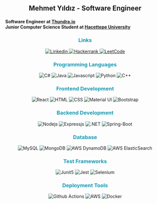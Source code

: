 

## <p align='center'>Mehmet Yıldız - Software Engineer<p/>

####  Software Engineer at <a href="https://www.thundra.io">Thundra.io</a> <br/> Junior Computer Science Student at <a href="https://cs.hacettepe.edu.tr/">Hacettepe University</a>


### <p align="center" style='color:#189AB4'>Links</p>
<p align='center'>
<a href="https://www.linkedin.com/in/mehmetyz">
<img alt="Linkedin" src="https://img.shields.io/badge/LinkedIn-0077B5?style=for-the-badge&logo=linkedin&logoColor=white" />
</a>
<a href="https://www.hackerrank.com/mehmetyz">
<img alt="Hackerrank" src="https://img.shields.io/badge/-Hackerrank-2EC866?style=for-the-badge&logo=HackerRank&logoColor=white" />
</a>
<a href="https://leetcode.com/mehmetyz/">
<img alt="LeetCode" src="https://img.shields.io/badge/-LeetCode-FFA116?style=for-the-badge&logo=LeetCode&logoColor=black" />
</a>
</p>

### <p align="center" style='color:#189AB4'>Programming Languages</p>
<p align="center">
<img alt="C#" src="https://img.shields.io/badge/C%23-239120?style=for-the-badge&logo=c-sharp&logoColor=white" />
<img alt="Java" src="https://img.shields.io/badge/Java-ED8B00?style=for-the-badge&logo=java&logoColor=white" />
<img alt="Javascript" src="https://img.shields.io/badge/JavaScript-323330?style=for-the-badge&logo=javascript&logoColor=F7DF1E" />
<img alt="Python" src="https://img.shields.io/badge/Python-FFD43B?style=for-the-badge&logo=python&logoColor=blue" />
<img alt="C++" src="https://img.shields.io/badge/C%2B%2B-00599C?style=for-the-badge&logo=c%2B%2B&logoColor=white" />
</p>

### <p align="center" style='color:#189AB4'>Frontend Development</p>
<p align="center">
<img alt="React" src="https://img.shields.io/badge/React-20232A?style=for-the-badge&logo=react&logoColor=61DAFB" />
<img alt="HTML" src="https://img.shields.io/badge/HTML5-E34F26?style=for-the-badge&logo=html5&logoColor=white" />
<img alt="CSS" src="https://img.shields.io/badge/CSS3-1572B6?style=for-the-badge&logo=css3&logoColor=white" />
<img alt="Material UI" src="https://img.shields.io/badge/Material%20UI-007FFF?style=for-the-badge&logo=mui&logoColor=white" />
<img alt="Bootstrap" src="https://img.shields.io/badge/Bootstrap-563D7C?style=for-the-badge&logo=bootstrap&logoColor=white" />
</p>

### <p align="center" style='color:#189AB4'>Backend Development</p>
<p align="center">
<img alt="Nodejs" src="https://img.shields.io/badge/Node.js-339933?style=for-the-badge&logo=nodedotjs&logoColor=white" />
<img alt="Expressjs" src="https://img.shields.io/badge/Express.js-000000?style=for-the-badge&logo=express&logoColor=white" />
<img alt=".NET" src="https://img.shields.io/badge/.NET-512BD4?style=for-the-badge&logo=dotnet&logoColor=white" />
<img alt="Spring-Boot" src="https://img.shields.io/badge/Spring-6DB33F?style=for-the-badge&logo=spring&logoColor=white" />
</p>

### <p align="center" style='color:#189AB4'>Database</p>
<p align="center">
<img alt="MySQL" src="https://img.shields.io/badge/MySQL-005C84?style=for-the-badge&logo=mysql&logoColor=white" />
<img alt="MongoDB" src="https://img.shields.io/badge/MongoDB-4EA94B?style=for-the-badge&logo=mongodb&logoColor=white" />
<img alt="AWS DynamoDB" src="https://img.shields.io/badge/Amazon%20DynamoDB-4053D6?style=for-the-badge&logo=Amazon%20DynamoDB&logoColor=white" />
<img alt="AWS ElasticSearch" src="https://img.shields.io/badge/Elastic_Search-005571?style=for-the-badge&logo=elasticsearch&logoColor=white" />
</p>

### <p align="center" style='color:#189AB4'>Test Frameworks</p>
<p align="center">
<img alt="Junit5" src="https://img.shields.io/badge/Junit5-25A162?style=for-the-badge&logo=junit5&logoColor=white" />
<img alt="Jest" src="https://img.shields.io/badge/Jest-C21325?style=for-the-badge&logo=jest&logoColor=white" />
<img alt="Selenium" src="https://img.shields.io/badge/Selenium-43B02A?style=for-the-badge&logo=Selenium&logoColor=white" />
</p>

### <p align="center" style='color:#189AB4'>Deployment Tools </p>
<p align="center">
<img alt="Github Actions" src="https://img.shields.io/badge/GitHub_Actions-2088FF?style=for-the-badge&logo=github-actions&logoColor=white" />
<img alt="AWS" src="https://img.shields.io/badge/Amazon_AWS-FF9900?style=for-the-badge&logo=amazonaws&logoColor=white" />
<img alt="Docker" src="https://img.shields.io/badge/Docker-2CA5E0?style=for-the-badge&logo=docker&logoColor=white" />
</p>

